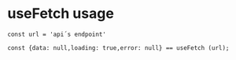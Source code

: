 # useFetch usage

```
const url = 'api´s endpoint'

const {data: null,loading: true,error: null} == useFetch (url);

```
